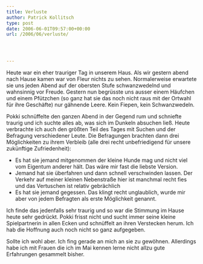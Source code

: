 ```yaml
---
title: Verluste
author: Patrick Kollitsch
type: post
date: 2006-06-01T09:57:00+00:00
url: /2006/06/verluste/




---
```

Heute war ein eher trauriger Tag in unserem Haus. Als wir gestern abend nach Hause kamen war von Fleur nichts zu sehen. Normalerweise erwartete sie uns jeden Abend auf der obersten Stufe schwanzwedelnd und wahnsinnig vor Freude. Gestern nun begr&uuml;sste uns ausser einem H&auml;ufchen und einem Pf&uuml;tzchen (so ganz hat sie das noch nicht raus mit der Ortwahl f&uuml;r ihre Gesch&auml;fte) nur g&auml;hnende Leere. Kein Fiepen, kein Schwanzwedeln. 

Pokki schn&uuml;ffelte den ganzen Abend in der Gegend rum und schniefte traurig und ich suchte alles ab, was sich im Dunkeln absuchen lie&szlig;. Heute verbrachte ich auch den gr&ouml;&szlig;ten Teil des Tages mit Suchen und der Befragung verschiedener Leute. Die Befragungen brachten dann drei M&ouml;glichkeiten zu ihrem Verbleib (alle drei recht unbefriedigend f&uuml;r unsere zuk&uuml;nftige Zufriedenheit):

  * Es hat sie jemand mitgenommen der kleine Hunde mag und nicht viel vom Eigentum anderer h&auml;lt. Das w&auml;re mir fast die liebste Version. 
  * Jemand hat sie &uuml;berfahren und dann schnell verschwinden lassen. Der Verkehr auf meiner kleinen Nebenstra&szlig;e hier ist manchmal recht fies und das Vertuschen ist relativ gebr&auml;chlich
  * Es hat sie jemand gegessen. Das klingt recht unglaublich, wurde mir aber von jedem Befragten als erste M&ouml;glichkeit genannt.

Ich finde das jedenfalls sehr traurig und so war die Stimmung im Hause heute sehr gedr&uuml;ckt. Pokki frisst nicht und sucht immer seine kleine Spielpartnerin in allen Ecken und schn&uuml;ffelt an ihren Verstecken herum. Ich hab die Hoffnung auch noch nicht so ganz aufgegeben. 

Sollte ich wohl aber. Ich fing gerade an mich an sie zu gew&ouml;hnen. Allerdings habe ich mit Frauen die ich im Mai kennen lerne nicht allzu gute Erfahrungen gesammelt bisher.